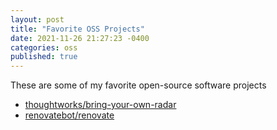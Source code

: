 ```yaml
---
layout: post
title: "Favorite OSS Projects"
date: 2021-11-26 21:27:23 -0400
categories: oss
published: true
---
```


These are some of my favorite open-source software projects

- [thoughtworks/bring-your-own-radar](https://github.com/thoughtworks/build-your-own-radar)
- [renovatebot/renovate](https://github.com/renovatebot/renovate)
